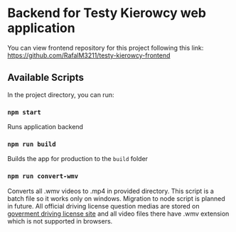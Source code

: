 # Backend for Testy Kierowcy web application

You can view frontend repository for this project following this link: \
https://github.com/RafalM3211/testy-kierowcy-frontend

## Available Scripts

In the project directory, you can run:

### `npm start`

Runs application backend

### `npm run build`

Builds the app for production to the `build` folder

### `npm run convert-wmv`

Converts all .wmv videos to .mp4 in provided directory. This script is a batch file so it works only on windows. Migration to node script is planned in future.
All official driving license question medias are stored on [goverment driving license site](https://www.gov.pl/web/infrastruktura/prawo-jazdy) and all video files there have .wmv extension which is not supported in browsers.


